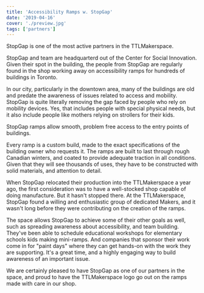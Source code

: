 ```yaml
---
title: 'Accessibility Ramps w. StopGap'
date: '2019-04-16'
cover: './preview.jpg'
tags: ['partners']
---
```


StopGap is one of the most active partners in the TTLMakerspace.

StopGap and team are headquarterd out of the Center for Social Innovation. Given their spot in the building, the people from StopGap are regularly found in the shop working away on accessibility ramps for hundreds of buildings in Toronto.

In our city, particularly in the downtown area, many of the buildings are old and predate the awareness of issues related to access and mobility. StopGap is quite literally removing the gap faced by people who rely on mobility devices. Yes, that includes people with special physical needs, but it also include people like mothers relying on strollers for their kids.

StopGap ramps allow smooth, problem free access to the entry points of buildings.

Every ramp is a custom build, made to the exact specifications of the building owner who requests it. The ramps are built to last through rough Canadian winters, and coated to provide adequate traction in all conditions. Given that they will see thousands of uses, they have to be constructed with solid materials, and attention to detail.

When StopGap relocated their production into the TTLMakerspace a year ago, the first consideration was to have a well-stocked shop capable of doing manufacture. But it hasn't stopped there. At the TTLMakerspace, StopGap found a willing and enthusiastic group of dedicated Makers, and it wasn't long before they were contributing on the creation of the ramps.

The space allows StopGap to achieve some of their other goals as well, such as spreading awareness about accessibility, and team building. They've been able to schedule educational workshops for elementary schools kids making mini-ramps. And companies that sponsor their work come in for "paint days" where they can get hands-on with the work they are supporting. It's a great time, and a highly engaging way to build awareness of an important issue.

We are certainly pleased to have StopGap as one of our partners in the space, and proud to have the TTLMakerspace logo go out on the ramps made with care in our shop.
